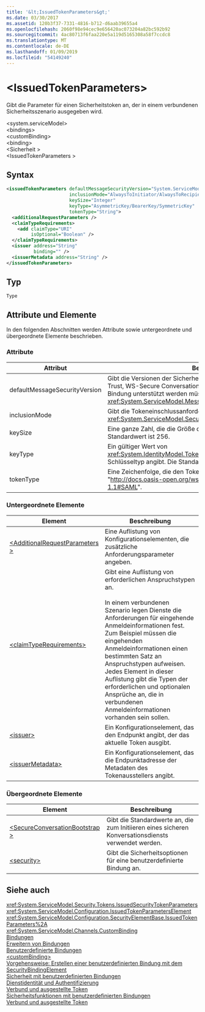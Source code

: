 ```yaml
---
title: '&lt;IssuedTokenParameters&gt;'
ms.date: 03/30/2017
ms.assetid: 120b3f37-7331-4816-b712-d6aab39655a4
ms.openlocfilehash: 2060f98e94cec9e656420ac073204a82bc592b92
ms.sourcegitcommit: 4ac80713f6faa220e5a119d5165308a58f7ccdc8
ms.translationtype: MT
ms.contentlocale: de-DE
ms.lasthandoff: 01/09/2019
ms.locfileid: "54149240"
---
```

# <a name="ltissuedtokenparametersgt"></a>&lt;IssuedTokenParameters&gt;
Gibt die Parameter für einen Sicherheitstoken an, der in einem verbundenen Sicherheitsszenario ausgegeben wird.  
  
 \<system.serviceModel>  
\<bindings>  
\<customBinding>  
\<binding>  
\<Sicherheit >  
\<IssuedTokenParameters >  
  
## <a name="syntax"></a>Syntax  
  
```xml  
<issuedTokenParameters defaultMessageSecurityVersion="System.ServiceModel.MessageSecurityVersion"
                       inclusionMode="AlwaysToInitiator/AlwaysToRecipient/Never/Once"
                       keySize="Integer"
                       keyType="AsymmetricKey/BearerKey/SymmetricKey"
                       tokenType="String">
  <additionalRequestParameters />
  <claimTypeRequirements>
    <add claimType="URI"
         isOptional="Boolean" />
  </claimTypeRequirements>
  <issuer address="String"
          binding="" />
  <issuerMetadata address="String" />
</issuedTokenParameters>
```  
  
## <a name="type"></a>Typ  
 `Type`  
  
## <a name="attributes-and-elements"></a>Attribute und Elemente  
 In den folgenden Abschnitten werden Attribute sowie untergeordnete und übergeordnete Elemente beschrieben.  
  
### <a name="attributes"></a>Attribute  
  
|Attribut|Beschreibung|  
|---------------|-----------------|  
|defaultMessageSecurityVersion|Gibt die Versionen der Sicherheitsspezifikationen (WS-Security, WS-Trust, WS-Secure Conversation und WS-Security Policy) an, die von der Bindung unterstützt werden müssen. Dieser Wert ist vom Typ <xref:System.ServiceModel.MessageSecurityVersion>.|  
|inclusionMode|Gibt die Tokeneinschlussanforderungen an. Dieses Attribut ist vom Typ <xref:System.ServiceModel.Security.Tokens.SecurityTokenInclusionMode>.|  
|keySize|Eine ganze Zahl, die die Größe des Tokenschlüssels angibt. Der Standardwert ist 256.|  
|keyType|Ein gültiger Wert von <xref:System.IdentityModel.Tokens.SecurityKeyType>, der den Schlüsseltyp angibt. Die Standardeinstellung ist `SymmetricKey`.|  
|tokenType|Eine Zeichenfolge, die den Tokentyp angibt. Der Standardwert ist "http://docs.oasis-open.org/wss/oasis-wss-saml-token-profile-1.1#SAML".|  
  
### <a name="child-elements"></a>Untergeordnete Elemente  
  
|Element|Beschreibung|  
|-------------|-----------------|  
|[\<AdditionalRequestParameters >](../../../../../docs/framework/configure-apps/file-schema/wcf/additionalrequestparameters-element.md)|Eine Auflistung von Konfigurationselementen, die zusätzliche Anforderungsparameter angeben.|  
|[\<claimTypeRequirements>](../../../../../docs/framework/configure-apps/file-schema/wcf/claimtyperequirements-element.md)|Gibt eine Auflistung von erforderlichen Anspruchstypen an.<br /><br /> In einem verbundenen Szenario legen Dienste die Anforderungen für eingehende Anmeldeinformationen fest. Zum Beispiel müssen die eingehenden Anmeldeinformationen einen bestimmten Satz an Anspruchstypen aufweisen. Jedes Element in dieser Auflistung gibt die Typen der erforderlichen und optionalen Ansprüche an, die in verbundenen Anmeldeinformationen vorhanden sein sollen.|  
|[\<issuer>](../../../../../docs/framework/configure-apps/file-schema/wcf/issuer-of-issuedtokenparameters.md)|Ein Konfigurationselement, das den Endpunkt angibt, der das aktuelle Token ausgibt.|  
|[\<issuerMetadata>](../../../../../docs/framework/configure-apps/file-schema/wcf/issuermetadata-of-issuedtokenparameters.md)|Ein Konfigurationselement, das die Endpunktadresse der Metadaten des Tokenausstellers angibt.|  
  
### <a name="parent-elements"></a>Übergeordnete Elemente  
  
|Element|Beschreibung|  
|-------------|-----------------|  
|[\<SecureConversationBootstrap >](../../../../../docs/framework/configure-apps/file-schema/wcf/secureconversationbootstrap.md)|Gibt die Standardwerte an, die zum Initiieren eines sicheren Konversationsdiensts verwendet werden.|  
|[\<security>](../../../../../docs/framework/configure-apps/file-schema/wcf/security-of-custombinding.md)|Gibt die Sicherheitsoptionen für eine benutzerdefinierte Bindung an.|  
  
## <a name="see-also"></a>Siehe auch  
 <xref:System.ServiceModel.Security.Tokens.IssuedSecurityTokenParameters>  
 <xref:System.ServiceModel.Configuration.IssuedTokenParametersElement>  
 <xref:System.ServiceModel.Configuration.SecurityElementBase.IssuedTokenParameters%2A>  
 <xref:System.ServiceModel.Channels.CustomBinding>  
 [Bindungen](../../../../../docs/framework/wcf/bindings.md)  
 [Erweitern von Bindungen](../../../../../docs/framework/wcf/extending/extending-bindings.md)  
 [Benutzerdefinierte Bindungen](../../../../../docs/framework/wcf/extending/custom-bindings.md)  
 [\<customBinding>](../../../../../docs/framework/configure-apps/file-schema/wcf/custombinding.md)  
 [Vorgehensweise: Erstellen einer benutzerdefinierten Bindung mit dem SecurityBindingElement](../../../../../docs/framework/wcf/feature-details/how-to-create-a-custom-binding-using-the-securitybindingelement.md)  
 [Sicherheit mit benutzerdefinierten Bindungen](../../../../../docs/framework/wcf/samples/custom-binding-security.md)  
 [Dienstidentität und Authentifizierung](../../../../../docs/framework/wcf/feature-details/service-identity-and-authentication.md)  
 [Verbund und ausgestellte Token](../../../../../docs/framework/wcf/feature-details/federation-and-issued-tokens.md)  
 [Sicherheitsfunktionen mit benutzerdefinierten Bindungen](../../../../../docs/framework/wcf/feature-details/security-capabilities-with-custom-bindings.md)  
 [Verbund und ausgestellte Token](../../../../../docs/framework/wcf/feature-details/federation-and-issued-tokens.md)
